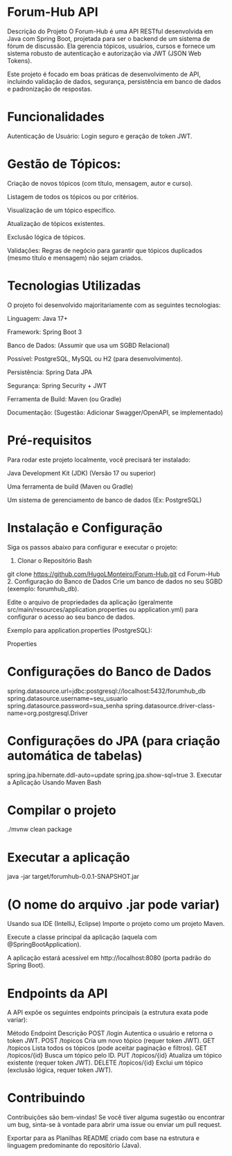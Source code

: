 # Forum-Hub API

Descrição do Projeto
O Forum-Hub é uma API RESTful desenvolvida em Java com Spring Boot, projetada para ser o backend de um sistema de fórum de discussão. Ela gerencia tópicos, usuários, cursos e fornece um sistema robusto de autenticação e autorização via JWT (JSON Web Tokens).

Este projeto é focado em boas práticas de desenvolvimento de API, incluindo validação de dados, segurança, persistência em banco de dados e padronização de respostas.

# Funcionalidades
Autenticação de Usuário: Login seguro e geração de token JWT.

# Gestão de Tópicos:

Criação de novos tópicos (com título, mensagem, autor e curso).

Listagem de todos os tópicos ou por critérios.

Visualização de um tópico específico.

Atualização de tópicos existentes.

Exclusão lógica de tópicos.

Validações: Regras de negócio para garantir que tópicos duplicados (mesmo título e mensagem) não sejam criados.

# Tecnologias Utilizadas
O projeto foi desenvolvido majoritariamente com as seguintes tecnologias:

Linguagem: Java 17+

Framework: Spring Boot 3

Banco de Dados: (Assumir que usa um SGBD Relacional)

Possível: PostgreSQL, MySQL ou H2 (para desenvolvimento).

Persistência: Spring Data JPA

Segurança: Spring Security + JWT

Ferramenta de Build: Maven (ou Gradle)

Documentação: (Sugestão: Adicionar Swagger/OpenAPI, se implementado)

# Pré-requisitos
Para rodar este projeto localmente, você precisará ter instalado:

Java Development Kit (JDK) (Versão 17 ou superior)

Uma ferramenta de build (Maven ou Gradle)

Um sistema de gerenciamento de banco de dados (Ex: PostgreSQL)

# Instalação e Configuração
Siga os passos abaixo para configurar e executar o projeto:

1. Clonar o Repositório
Bash

git clone https://github.com/HugoLMonteiro/Forum-Hub.git
cd Forum-Hub
2. Configuração do Banco de Dados
Crie um banco de dados no seu SGBD (exemplo: forumhub_db).

Edite o arquivo de propriedades da aplicação (geralmente src/main/resources/application.properties ou application.yml) para configurar o acesso ao seu banco de dados.

Exemplo para application.properties (PostgreSQL):

Properties

# Configurações do Banco de Dados
spring.datasource.url=jdbc:postgresql://localhost:5432/forumhub_db
spring.datasource.username=seu_usuario
spring.datasource.password=sua_senha
spring.datasource.driver-class-name=org.postgresql.Driver

# Configurações do JPA (para criação automática de tabelas)
spring.jpa.hibernate.ddl-auto=update
spring.jpa.show-sql=true
3. Executar a Aplicação
Usando Maven
Bash

# Compilar o projeto
./mvnw clean package

# Executar a aplicação
java -jar target/forumhub-0.0.1-SNAPSHOT.jar 
# (O nome do arquivo .jar pode variar)
Usando sua IDE (IntelliJ, Eclipse)
Importe o projeto como um projeto Maven.

Execute a classe principal da aplicação (aquela com @SpringBootApplication).

A aplicação estará acessível em http://localhost:8080 (porta padrão do Spring Boot).

# Endpoints da API
A API expõe os seguintes endpoints principais (a estrutura exata pode variar):

Método	Endpoint	Descrição
POST	/login	Autentica o usuário e retorna o token JWT.
POST	/topicos	Cria um novo tópico (requer token JWT).
GET	/topicos	Lista todos os tópicos (pode aceitar paginação e filtros).
GET	/topicos/{id}	Busca um tópico pelo ID.
PUT	/topicos/{id}	Atualiza um tópico existente (requer token JWT).
DELETE	/topicos/{id}	Exclui um tópico (exclusão lógica, requer token JWT).

# Contribuindo

Contribuições são bem-vindas! 
Se você tiver alguma sugestão ou encontrar um bug, sinta-se à vontade para abrir uma issue ou enviar um pull request.

Exportar para as Planilhas
README criado com base na estrutura e linguagem predominante do repositório (Java).

